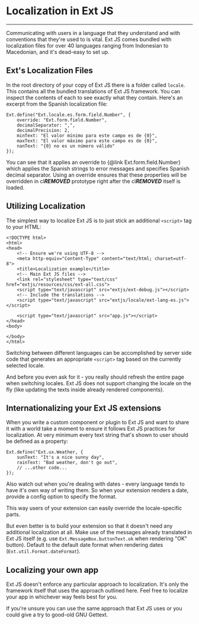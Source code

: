 # Localization in Ext JS
______________________________________________

Communicating with users in a language that they understand and with
conventions that they're used to is vital.  Ext JS comes bundled with
localization files for over 40 languages ranging from Indonesian to
Macedonian, and it's dead-easy to set up.

## Ext's Localization Files

In the root directory of your copy of Ext JS there is a folder called
`locale`. This contains all the bundled translations of Ext JS
framework. You can inspect the contents of each to see exactly what
they contain. Here's an excerpt from the Spanish localization file:

    Ext.define("Ext.locale.es.form.field.Number", {
        override: "Ext.form.field.Number",
        decimalSeparator: ",",
        decimalPrecision: 2,
        minText: "El valor mínimo para este campo es de {0}",
        maxText: "El valor máximo para este campo es de {0}",
        nanText: "{0} no es un número válido"
    });

You can see that it applies an override to {@link
Ext.form.field.Number} which applies the Spanish strings to error
messages and specifies Spanish decimal separator. Using an override
ensures that these properties will be overridden in cl***REMOVED*** prototype
right after the cl***REMOVED*** itself is loaded.

## Utilizing Localization

The simplest way to localize Ext JS is to just stick an additional
`<script>` tag to your HTML:

    <!DOCTYPE html>
    <html>
    <head>
        <!-- Ensure we're using UTF-8 -->
        <meta http-equiv="Content-Type" content="text/html; charset=utf-8">
        <title>Localization example</title>
        <!-- Main Ext JS files -->
        <link rel="stylesheet" type="text/css" href="extjs/resources/css/ext-all.css">
        <script type="text/javascript" src="extjs/ext-debug.js"></script>
        <!-- Include the translations -->
        <script type="text/javascript" src="extjs/locale/ext-lang-es.js"></script>

        <script type="text/javascript" src="app.js"></script>
    </head>
    <body>

    </body>
    </html>

Switching between different languages can be accomplished by server
side code that generates an appropriate `<script>` tag based on the
currently selected locale.

And before you even ask for it - you really should refresh the entire
page when switching locales.  Ext JS does not support changing the
locale on the fly (like updating the texts inside already rendered
components).

## Internationalizing your Ext JS extensions

When you write a custom component or plugin to Ext JS and want to
share it with a world take a moment to ensure it follows Ext JS
practices for localization.  At very minimum every text string that's
shown to user should be defined as a property:

    Ext.define("Ext.ux.Weather, {
        sunText: "It's a nice sunny day",
        rainText: "Bad weather, don't go out",
        // ...other code...
    });

Also watch out when you're dealing with dates - every language tends
to have it's own way of writing them.  So when your extension renders
a date, provide a config option to specify the format.

This way users of your extension can easily override the
locale-specific parts.

But even better is to build your extension so that it doesn't need any
additional localization at all.  Make use of the messages already
translated in Ext JS itself (e.g. use `Ext.MessageBox.buttonText.ok`
when rendering "OK" button).  Default to the default date format when
rendering dates (`Ext.util.Format.dateFormat`).

## Localizing your own app

Ext JS doesn't enforce any particular approach to localization.  It's
only the framework itself that uses the approach outlined here.  Feel
free to localize your app in whichever way feels best for you.

If you're unsure you can use the same approach that Ext JS uses or you
could give a try to good-old GNU Gettext.
